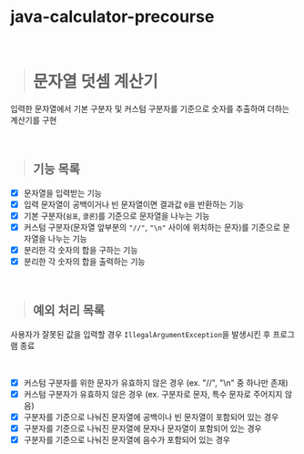 # java-calculator-precourse

<br>

> # 문자열 덧셈 계산기
입력한 문자열에서 기본 구분자 및 커스텀 구분자를 기준으로 숫자를 추출하여 더하는 계산기를 구현

<br>

> ## 기능 목록
- [x] 문자열을 입력받는 기능
- [x] 입력 문자열이 공백이거나 빈 문자열이면 결과값 `0`을 반환하는 기능
- [x] 기본 구분자(`쉼표`, `콜론`)를 기준으로 문자열을 나누는 기능
- [x] 커스텀 구분자(문자열 앞부분의 `"//"`, `"\n"` 사이에 위치하는 문자)를 기준으로 문자열을 나누는 기능
- [x] 분리한 각 숫자의 합을 구하는 기능
- [x] 분리한 각 숫자의 합을 출력하는 기능

<br>

> ## 예외 처리 목록
사용자가 잘못된 값을 입력할 경우 `IllegalArgumentException`을 발생시킨 후 프로그램 종료

<br>

 - [x] 커스텀 구분자를 위한 문자가 유효하지 않은 경우 (ex. "//", "\n" 중 하나만 존재)
 - [x] 커스텀 구분자가 유효하지 않은 경우 (ex. 구분자로 문자, 특수 문자로 주어지지 않음)
 - [x] 구분자를 기준으로 나눠진 문자열에 공백이나 빈 문자열이 포함되어 있는 경우
 - [x] 구분자를 기준으로 나눠진 문자열에 문자나 문자열이 포함되어 있는 경우
 - [x] 구분자를 기준으로 나눠진 문자열에 음수가 포함되어 있는 경우
